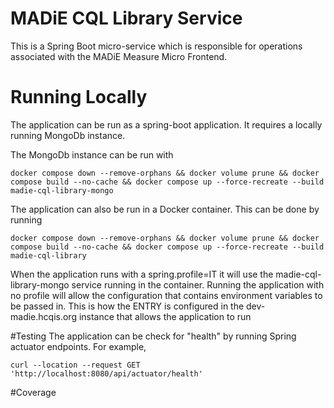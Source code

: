# MADiE CQL Library Service

This is a Spring Boot micro-service which is responsible for operations associated with the MADiE Measure Micro Frontend.

# Running Locally

The application can be run as a spring-boot application. It requires a locally running MongoDb instance.

The MongoDb instance can be run with 

```
docker compose down --remove-orphans && docker volume prune && docker compose build --no-cache && docker compose up --force-recreate --build madie-cql-library-mongo
```

The application can also be run in a Docker container.  This can be done by running

```
docker compose down --remove-orphans && docker volume prune && docker compose build --no-cache && docker compose up --force-recreate --build madie-cql-library
```

When the application runs with a spring.profile=IT it will use the madie-cql-library-mongo service running in the container.  Running the application with no profile will allow the configuration that contains environment variables to be passed in.  This is how the ENTRY is configured in the dev-madie.hcqis.org instance that allows the application to run

#Testing
The application can be check for "health" by running Spring actuator endpoints.  For example, 

```
curl --location --request GET 'http://localhost:8080/api/actuator/health'
```

#Coverage

